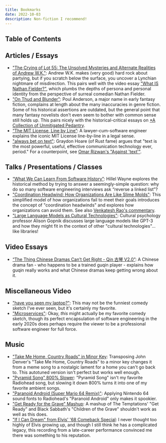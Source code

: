 ```yaml
---
title: Bookmarks
date: 2022-10-03
description: Non-fiction I recommend!
---
```


## Table of Contents

## Articles / Essays

- ["The Crying of Lot 55: The Unsolved Mysteries and Alternate Realities of Andrew W.K."](https://www.stereogum.com/2015589/andrew-wk-steev-mike/columns/sounding-board/): Andrew W.K. makes (very good) hard rock about partying, but if you scratch below the surface, you uncover a Lynchian nightmare of misdirection. This pairs well with the video essay ["What IS Nathan Fielder?"](https://www.youtube.com/watch?v=iavoSO6lOLQ), which plumbs the depths of persona and personal identity from the perspective of surreal comedian Nathan Fielder.
- ["On Thud and Blunder"](https://www.sfwa.org/2005/01/04/on-thud-and-blunder/): Poul Anderson, a major name in early fantasy fiction, complains at length about the many inaccuracies in genre fiction. Some of his historical assertions are outdated, but the general point that many fantasy novelists don't even seem to bother with common sense still holds up. This pairs nicely with the historical-critical essays on [*A Collection of Unmitigated Pedantry](https://acoup.blog).
- [“The MIT License, Line by Line”](https://writing.kemitchell.com/2016/09/21/MIT-License-Line-by-Line.html): A lawyer-cum-software engineer explains the iconic MIT License line-by-line in a legal sense.
- ["always bet on text"](https://graydon2.dreamwidth.org/193447.html): Graydon Hoare (of Rust fame) argues that "text is the most powerful, useful, effective communication technology ever, period." For a counterpoint, see [Omar Rizwan's "Against 'text'"](https://futuretextpublishing.com/2022/04/12/1-2/).

## Talks / Presentations / Classes

- [“What We Can Learn From Software History”](https://www.deconstructconf.com/2019/hillel-wayne-what-we-can-learn-from-software-history): Hillel Wayne explores the historical method by trying to answer a seemingly-simple question: why do so many software engineering interviews ask “reverse a linked list”?
- ["Coordination Headwind: How Organizations Are Like Slime Molds"](https://komoroske.com/slime-mold/): This simplified model of how organizations fail to meet their goals introduces the concept of "coordination headwinds" and explores how organizations can avoid them. See also [Venkatesh Rao's commentary](https://studio.ribbonfarm.com/p/coordination-headwinds).
- ["Large Language Models as Cultural Technologies"](https://www.youtube.com/watch?v=k7rPtFLH6yw): Cultural psychology professor Alison Gopnik discusses large language models like GPT-3 and how they might fit in the context of other "cultural technologies"... like libraries!

## Video Essays

- [“The Thing Chinese Dramas Can’t Get Right - Qin 古琴 V2.0”](https://youtu.be/B9vwDeXQApI): A Chinese drama fan - who happens to be a trained guqin player - explains how guqin really works and what Chinese dramas keep getting wrong about it.

## Miscellaneous Video

- ["have you seen my laptop?"](https://youtu.be/YV__C64Ni50): This may not be the funniest comedy sketch I've ever seen, but it's certainly my favorite.
- ["Microservices"](https://youtu.be/y8OnoxKotPQ): Okay, _this_ might actually be my favorite comedy sketch, though its perfect encapsulation of software engineering in the early 2020s does perhaps require the viewer to be a professional software engineer for full force.

## Music

- ["Take Me Home, Country Roads" in Minor Key](https://youtu.be/ZoVtHLxNVlU): Transposing John Denver's "Take Me Home, Country Roads" to a minor key changes it from a meme song to a nostalgic lament for a home you can't go back to. This autotuned version isn't perfect but works well enough.
- ["Pyramid Song" 800% Slower](https://youtu.be/XiKWfcy-Z70): "Pyramid Song" isn't my favorite Radiohead song, but slowing it down 800% turns it into one of my favorite ambient songs.
- ["Paranoid Android (Super Mario 64 Remix)"](https://youtu.be/jv6ZUABZczc): Applying Nintendo 64 sound fonts to Radiohead's "Paranoid Android" only makes it spookier.
- ["Get Ready for the Grave" Mashup](https://youtu.be/JR3uz8rq4ng): A mashup of The Temptations' "Get Ready" and Black Sabbath's "Children of the Grave" shouldn't work as well as this does.
- ["If I Can Dream" from Elvis' '68 Comeback Special](https://youtu.be/u-pP_dCenJA): I never thought too highly of Elvis growing up, and though I still think he has a complicated legacy, this recording from a late-career performance convinced me there was something to his reputation.
